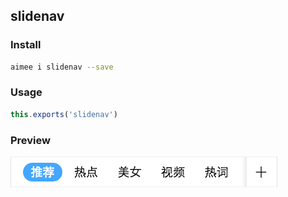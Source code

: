 slidenav
---

### Install
```sh
aimee i slidenav --save
```

### Usage
```js
this.exports('slidenav')
```

### Preview
![preview](resource/preview.png)